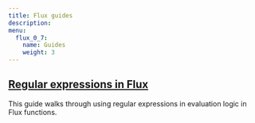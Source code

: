 ```yaml
---
title: Flux guides
description:
menu:
  flux_0_7:
    name: Guides
    weight: 3
---
```


## [Regular expressions in Flux](/flux/v0.7/guides/regular-expressions)
This guide walks through using regular expressions in evaluation logic in Flux functions.

